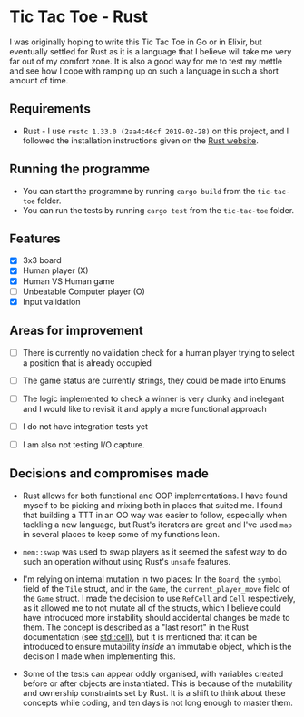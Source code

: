 # Tic Tac Toe - Rust

I was originally hoping to write this Tic Tac Toe in Go or in Elixir, but
eventually settled for Rust as it is a language that I believe will take me
very far out of my comfort zone. It is also a good way for me to test my mettle
and see how I cope with ramping up on such a language in such a short amount of
time.

## Requirements
- Rust - I use `rustc 1.33.0 (2aa4c46cf 2019-02-28)` on this project, and I
followed the installation instructions given on the
[Rust website](https://www.rust-lang.org/tools/install).

## Running the programme
- You can start the programme by running `cargo build` from the `tic-tac-toe` folder.
- You can run the tests by running `cargo test` from the `tic-tac-toe` folder.

## Features
- [x] 3x3 board
- [x] Human player (X)
- [x] Human VS Human game
- [ ] Unbeatable Computer player (O)
- [x] Input validation

## Areas for improvement
- [ ] There is currently no validation check for a human player trying to select
a position that is already occupied
- [ ] The game status are currently strings, they could be made into Enums
- [ ] The logic implemented to check a winner is very clunky and inelegant and
I would like to revisit it and apply a more functional approach
- [ ] I do not have integration tests yet
- [ ] I am also not testing I/O capture.


## Decisions and compromises made

- Rust allows for both functional and OOP implementations. I have found myself to be
picking and mixing both in places that suited me. I found that building a TTT in an OO
way was easier to follow, especially when tackling a new language, but Rust's iterators
are great and I've used `map` in several places to keep some of my functions lean.

- `mem::swap` was used to swap players as it seemed the safest way to do such an
operation without using Rust's  `unsafe` features.

- I'm relying on internal mutation in two places: In the `Board`, the `symbol` field
of the `Tile` struct, and in the `Game`, the `current_player_move` field of the `Game`
struct. I made the decision to use `RefCell` and `Cell` respectively, as it allowed me
to not mutate all of the structs, which I believe could have introduced more instability
should accidental changes be made to them. The concept is described as a "last resort" in
the Rust documentation (see [std::cell](https://doc.rust-lang.org/std/cell/)), but it is
mentioned that it can be introduced to ensure mutability _inside_ an immutable object, which
is the decision I made when implementing this.

- Some of the tests can appear oddly organised, with variables created before or after objects
are instantiated. This is because of the mutability and ownership constraints set by Rust. It
is a shift to think about these concepts while coding, and ten days is not long enough to master
them.